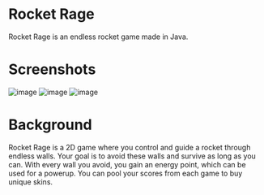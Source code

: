 # Rocket Rage
Rocket Rage is an endless rocket game made in Java.

# Screenshots
![image](https://github.com/user-attachments/assets/5228d9c8-f48b-406b-a67c-95903fcb5637)
![image](https://github.com/user-attachments/assets/e382051d-f9ba-4c26-9061-674ce441bbe5)
![image](https://github.com/user-attachments/assets/2a3ae737-ac2a-47eb-b413-528e9fed9356)

# Background
Rocket Rage is a 2D game where you control and guide a rocket through endless walls. Your goal is 
to avoid these walls and survive as long as you can. With every wall you avoid, you gain an energy point, which
can be used for a powerup. You can pool your scores from each game to buy unique skins.



